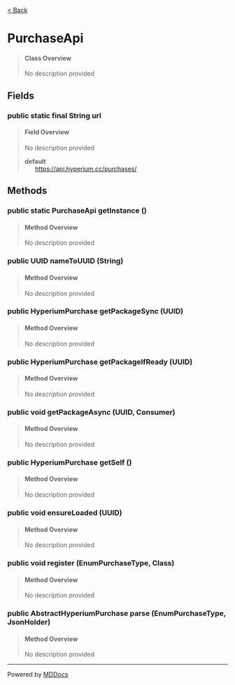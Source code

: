 [< Back](../README.md)
# PurchaseApi #
>#### Class Overview ####
>No description provided
## Fields ##
### public static final String url ###
>#### Field Overview ####
>No description provided
>
>**default**<br />
>&nbsp;&nbsp;&nbsp;&nbsp;&nbsp;&nbsp;https://api.hyperium.cc/purchases/
>
## Methods ##
### public static PurchaseApi getInstance () ###
>#### Method Overview ####
>No description provided
>
### public UUID nameToUUID (String) ###
>#### Method Overview ####
>No description provided
>
### public HyperiumPurchase getPackageSync (UUID) ###
>#### Method Overview ####
>No description provided
>
### public HyperiumPurchase getPackageIfReady (UUID) ###
>#### Method Overview ####
>No description provided
>
### public void getPackageAsync (UUID, Consumer) ###
>#### Method Overview ####
>No description provided
>
### public HyperiumPurchase getSelf () ###
>#### Method Overview ####
>No description provided
>
### public void ensureLoaded (UUID) ###
>#### Method Overview ####
>No description provided
>
### public void register (EnumPurchaseType, Class) ###
>#### Method Overview ####
>No description provided
>
### public AbstractHyperiumPurchase parse (EnumPurchaseType, JsonHolder) ###
>#### Method Overview ####
>No description provided
>

---
Powered by [MDDocs](https://github.com/VRCube/MDDocs)